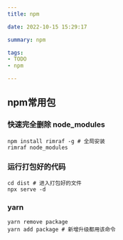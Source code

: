 ```yaml
---
title: npm

date: 2022-10-15 15:29:17

summary: npm

tags:
- TODO
- npm

---
```


## npm常用包

### 快速完全删除 node_modules

```shell
npm install rimraf -g # 全局安装
rimraf node_modules
```

### 运行打包好的代码

```shell
cd dist # 进入打包好的文件
npx serve -d
```

### yarn

```shell
yarn remove package
yarn add package # 新增升级都用该命令
```